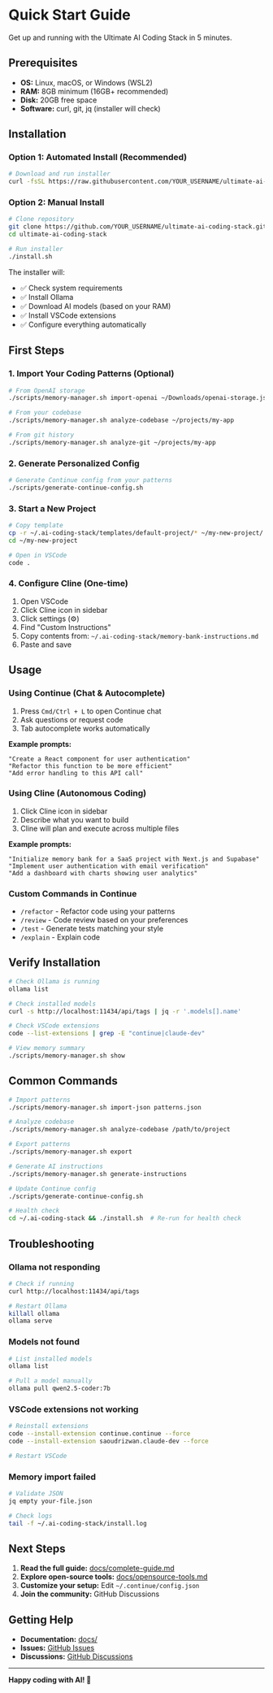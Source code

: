 # Quick Start Guide

Get up and running with the Ultimate AI Coding Stack in 5 minutes.

## Prerequisites

- **OS:** Linux, macOS, or Windows (WSL2)
- **RAM:** 8GB minimum (16GB+ recommended)
- **Disk:** 20GB free space
- **Software:** curl, git, jq (installer will check)

## Installation

### Option 1: Automated Install (Recommended)

```bash
# Download and run installer
curl -fsSL https://raw.githubusercontent.com/YOUR_USERNAME/ultimate-ai-coding-stack/main/install.sh | bash
```

### Option 2: Manual Install

```bash
# Clone repository
git clone https://github.com/YOUR_USERNAME/ultimate-ai-coding-stack.git
cd ultimate-ai-coding-stack

# Run installer
./install.sh
```

The installer will:
- ✅ Check system requirements
- ✅ Install Ollama
- ✅ Download AI models (based on your RAM)
- ✅ Install VSCode extensions
- ✅ Configure everything automatically

## First Steps

### 1. Import Your Coding Patterns (Optional)

```bash
# From OpenAI storage
./scripts/memory-manager.sh import-openai ~/Downloads/openai-storage.json

# From your codebase
./scripts/memory-manager.sh analyze-codebase ~/projects/my-app

# From git history
./scripts/memory-manager.sh analyze-git ~/projects/my-app
```

### 2. Generate Personalized Config

```bash
# Generate Continue config from your patterns
./scripts/generate-continue-config.sh
```

### 3. Start a New Project

```bash
# Copy template
cp -r ~/.ai-coding-stack/templates/default-project/* ~/my-new-project/
cd ~/my-new-project

# Open in VSCode
code .
```

### 4. Configure Cline (One-time)

1. Open VSCode
2. Click Cline icon in sidebar
3. Click settings (⚙️)
4. Find "Custom Instructions"
5. Copy contents from: `~/.ai-coding-stack/memory-bank-instructions.md`
6. Paste and save

## Usage

### Using Continue (Chat & Autocomplete)

1. Press `Cmd/Ctrl + L` to open Continue chat
2. Ask questions or request code
3. Tab autocomplete works automatically

**Example prompts:**
```
"Create a React component for user authentication"
"Refactor this function to be more efficient"
"Add error handling to this API call"
```

### Using Cline (Autonomous Coding)

1. Click Cline icon in sidebar
2. Describe what you want to build
3. Cline will plan and execute across multiple files

**Example prompts:**
```
"Initialize memory bank for a SaaS project with Next.js and Supabase"
"Implement user authentication with email verification"
"Add a dashboard with charts showing user analytics"
```

### Custom Commands in Continue

- `/refactor` - Refactor code using your patterns
- `/review` - Code review based on your preferences
- `/test` - Generate tests matching your style
- `/explain` - Explain code

## Verify Installation

```bash
# Check Ollama is running
ollama list

# Check installed models
curl -s http://localhost:11434/api/tags | jq -r '.models[].name'

# Check VSCode extensions
code --list-extensions | grep -E "continue|claude-dev"

# View memory summary
./scripts/memory-manager.sh show
```

## Common Commands

```bash
# Import patterns
./scripts/memory-manager.sh import-json patterns.json

# Analyze codebase
./scripts/memory-manager.sh analyze-codebase /path/to/project

# Export patterns
./scripts/memory-manager.sh export

# Generate AI instructions
./scripts/memory-manager.sh generate-instructions

# Update Continue config
./scripts/generate-continue-config.sh

# Health check
cd ~/.ai-coding-stack && ./install.sh  # Re-run for health check
```

## Troubleshooting

### Ollama not responding

```bash
# Check if running
curl http://localhost:11434/api/tags

# Restart Ollama
killall ollama
ollama serve
```

### Models not found

```bash
# List installed models
ollama list

# Pull a model manually
ollama pull qwen2.5-coder:7b
```

### VSCode extensions not working

```bash
# Reinstall extensions
code --install-extension continue.continue --force
code --install-extension saoudrizwan.claude-dev --force

# Restart VSCode
```

### Memory import failed

```bash
# Validate JSON
jq empty your-file.json

# Check logs
tail -f ~/.ai-coding-stack/install.log
```

## Next Steps

1. **Read the full guide:** [docs/complete-guide.md](docs/complete-guide.md)
2. **Explore open-source tools:** [docs/opensource-tools.md](docs/opensource-tools.md)
3. **Customize your setup:** Edit `~/.continue/config.json`
4. **Join the community:** GitHub Discussions

## Getting Help

- **Documentation:** [docs/](docs/)
- **Issues:** [GitHub Issues](https://github.com/YOUR_USERNAME/ultimate-ai-coding-stack/issues)
- **Discussions:** [GitHub Discussions](https://github.com/YOUR_USERNAME/ultimate-ai-coding-stack/discussions)

---

**Happy coding with AI! 🚀**

